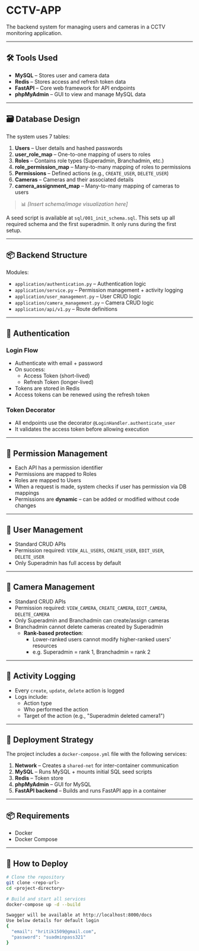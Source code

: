 # CCTV-APP

The backend system for managing users and cameras in a CCTV monitoring application.

---

## 🛠 Tools Used

- **MySQL** – Stores user and camera data  
- **Redis** – Stores access and refresh token data  
- **FastAPI** – Core web framework for API endpoints  
- **phpMyAdmin** – GUI to view and manage MySQL data  

---

## 🗃 Database Design

The system uses 7 tables:

1. **Users** – User details and hashed passwords  
2. **user_role_map** – One-to-one mapping of users to roles  
3. **Roles** – Contains role types (Superadmin, Branchadmin, etc.)  
4. **role_permission_map** – Many-to-many mapping of roles to permissions  
5. **Permissions** – Defined actions (e.g., `CREATE_USER`, `DELETE_USER`)  
6. **Cameras** – Cameras and their associated details  
7. **camera_assignment_map** – Many-to-many mapping of cameras to users  

> 📊 _[Insert schema/image visualization here]_

A seed script is available at `sql/001_init_schema.sql`. This sets up all required schema and the first superadmin. It only runs during the first setup.

---

## 📦 Backend Structure

Modules:

- `application/authentication.py` – Authentication logic  
- `application/service.py` – Permission management + activity logging  
- `application/user_management.py` – User CRUD logic  
- `application/camera_management.py` – Camera CRUD logic  
- `application/api/v1.py` – Route definitions  

---

## 🔐 Authentication

### Login Flow

- Authenticate with email + password  
- On success:
  - Access Token (short-lived)
  - Refresh Token (longer-lived)  
- Tokens are stored in Redis  
- Access tokens can be renewed using the refresh token  

### Token Decorator

- All endpoints use the decorator `@LoginHandler.authenticate_user`  
- It validates the access token before allowing execution

---

## 🔑 Permission Management

- Each API has a permission identifier  
- Permissions are mapped to Roles  
- Roles are mapped to Users  
- When a request is made, system checks if user has permission via DB mappings  
- Permissions are **dynamic** – can be added or modified without code changes

---

## 👤 User Management

- Standard CRUD APIs  
- Permission required: `VIEW_ALL_USERS`, `CREATE_USER`, `EDIT_USER`, `DELETE_USER`  
- Only Superadmin has full access by default

---

## 🎥 Camera Management

- Standard CRUD APIs  
- Permission required: `VIEW_CAMERA`, `CREATE_CAMERA`, `EDIT_CAMERA`, `DELETE_CAMERA`  
- Only Superadmin and Branchadmin can create/assign cameras  
- Branchadmin cannot delete cameras created by Superadmin  
  - **Rank-based protection**:
    - Lower-ranked users cannot modify higher-ranked users' resources  
    - e.g. Superadmin = rank 1, Branchadmin = rank 2

---

## 📝 Activity Logging

- Every `create`, `update`, `delete` action is logged  
- Logs include:
  - Action type
  - Who performed the action
  - Target of the action (e.g., "Superadmin deleted camera1")

---

## 🚀 Deployment Strategy

The project includes a `docker-compose.yml` file with the following services:

1. **Network** – Creates a `shared-net` for inter-container communication  
2. **MySQL** – Runs MySQL + mounts initial SQL seed scripts  
3. **Redis** – Token store  
4. **phpMyAdmin** – GUI for MySQL  
5. **FastAPI backend** – Builds and runs FastAPI app in a container

---

## 📦 Requirements

- Docker  
- Docker Compose  

---

## 🔧 How to Deploy

```bash
# Clone the repository
git clone <repo-url>
cd <project-directory>

# Build and start all services
docker-compose up -d --build

Swagger will be available at http://localhost:8000/docs
Use below details for default login 
{
  "email": "hritik1509@gmail.com",
  "password": "suadminpass321"
}